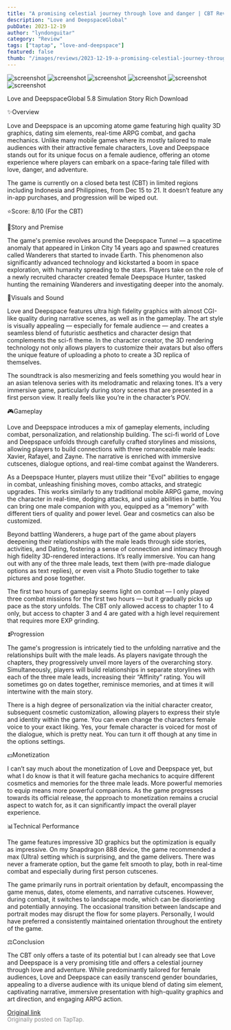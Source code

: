 ```yaml
---
title: "A promising celestial journey through love and danger | CBT Review - Love and Deepspace"
description: "Love and DeepspaceGlobal"
pubDate: 2023-12-19
author: "lyndonguitar"
category: "Review"
tags: ["taptap", "love-and-deepspace"]
featured: false
thumb: "/images/reviews/2023-12-19-a-promising-celestial-journey-through-love-and-danger--cbt-review---love-and-deepspace-0.avif"
---
```


<div class="gallery">
  <img src="/images/reviews/2023-12-19-a-promising-celestial-journey-through-love-and-danger--cbt-review---love-and-deepspace-0.avif" alt="screenshot" />
  <img src="/images/reviews/2023-12-19-a-promising-celestial-journey-through-love-and-danger--cbt-review---love-and-deepspace-1.avif" alt="screenshot" />
  <img src="/images/reviews/2023-12-19-a-promising-celestial-journey-through-love-and-danger--cbt-review---love-and-deepspace-2.avif" alt="screenshot" />
  <img src="/images/reviews/2023-12-19-a-promising-celestial-journey-through-love-and-danger--cbt-review---love-and-deepspace-3.avif" alt="screenshot" />
  <img src="/images/reviews/2023-12-19-a-promising-celestial-journey-through-love-and-danger--cbt-review---love-and-deepspace-4.avif" alt="screenshot" />
  <img src="/images/reviews/2023-12-19-a-promising-celestial-journey-through-love-and-danger--cbt-review---love-and-deepspace-5.avif" alt="screenshot" />
</div>

Love and DeepspaceGlobal
5.8
Simulation
Story Rich
Download

✨Overview

Love and Deepspace is an upcoming atome game featuring high quality 3D graphics, dating sim elements, real-time ARPG combat, and gacha mechanics. Unlike many mobile games where its mostly tailored to male audiences with their attractive female characters, Love and Deepspace stands out for its unique focus on a female audience, offering an otome experience where players can embark on a space-faring tale filled with love, danger, and adventure.

The game is currently on a closed beta test (CBT) in limited regions including Indonesia and Philippines, from Dec 15 to 21. It doesn’t feature any in-app purchases, and progression will be wiped out.

⭐️Score: 8/10 (For the CBT)

📖Story and Premise

The game's premise revolves around the Deepspace Tunnel — a spacetime anomaly that appeared in Linkon City 14 years ago and spawned creatures called Wanderers that started to invade Earth. This phenomenon also significantly advanced technology and kickstarted a boom in space exploration, with humanity spreading to the stars. Players take on the role of a newly recruited character created female Deepspace Hunter, tasked hunting the remaining Wanderers and investigating deeper into the anomaly.

🎨Visuals and Sound

Love and Deepspace features ultra high fidelity graphics with almost CGI-like quality during narrative scenes, as well as in the gameplay. The art style is visually appealing — especially for female audience — and creates a seamless blend of futuristic aesthetics and character design that complements the sci-fi theme. In the character creator, the 3D rendering technology not only allows players to customize their avatars but also offers the unique feature of uploading a photo to create a 3D replica of themselves.

The soundtrack is also mesmerizing and feels something you would hear in an asian telenova series with its melodramatic and relaxing tones. It’s a very immersive game, particularly during story scenes that are presented in a first person view. It really feels like you’re in the character’s POV.

🎮Gameplay

Love and Deepspace introduces a mix of gameplay elements, including combat, personalization, and relationship building. The sci-fi world of Love and Deepspace unfolds through carefully crafted storylines and missions, allowing players to build connections with three romanceable male leads: Xavier, Rafayel, and Zayne. The narrative is enriched with immersive cutscenes, dialogue options, and real-time combat against the Wanderers.

As a Deepspace Hunter, players must utilize their "Evol" abilities to engage in combat, unleashing finishing moves, combo attacks, and strategic upgrades. This works similarly to any traditional mobile ARPG game, moving the character in real-time, dodging attacks, and using abilities in battle. You can bring one male companion with you, equipped as a “memory” with different tiers of quality and power level. Gear and cosmetics can also be customized.

Beyond battling Wanderers, a huge part of the game about players deepening their relationships with the male leads through side stories, activities, and Dating, fostering a sense of connection and intimacy through high fidelity 3D-rendered interactions. It’s really immersive. You can hang out with any of the three male leads, text them (with pre-made dialogue options as text replies), or even visit a Photo Studio together to take pictures and pose together.

The first two hours of gameplay seems light on combat — I only played three combat missions for the first two hours — but it gradually picks up pace as the story unfolds. The CBT only allowed access to chapter 1 to 4 only, but access to chapter 3 and 4 are gated with a high level requirement that requires more EXP grinding.

⏫Progression

The game's progression is intricately tied to the unfolding narrative and the relationships built with the male leads. As players navigate through the chapters, they progressively unveil more layers of the overarching story. Simultaneously, players will build relationships in separate storylines with each of the three male leads, increasing their “Affinity” rating. You will sometimes go on dates together, reminisce memories, and at times it will intertwine with the main story.

There is a high degree of personalization via the initial character creator, subsequent cosmetic customization, allowing players to express their style and identity within the game. You can even change the characters female voice to your exact liking. Yes, your female character is voiced for most of the dialogue, which is pretty neat. You can turn it off though at any time in the options settings.

💵Monetization

I can’t say much about the monetization of Love and Deepspace yet, but what I do know is that it will feature gacha mechanics to acquire different cosmetics and memories for the three male leads. More powerful memories to equip means more powerful companions. As the game progresses towards its official release, the approach to monetization remains a crucial aspect to watch for, as it can significantly impact the overall player experience.

📊Technical Performance

The game features impressive 3D graphics but the optimization is equally as impressive. On my Snapdragon 888 device, the game recommended a max (Ultra) setting which is surprising, and the game delivers. There was never a framerate option, but the game felt smooth to play, both in real-time combat and especially during first person cutscenes.

The game primarily runs in portrait orientation by default, encompassing the game menus, dates, otome elements, and narrative cutscenes. However, during combat, it switches to landscape mode, which can be disorienting and potentially annoying. The occasional transition between landscape and portrait modes may disrupt the flow for some players. Personally, I would have preferred a consistently maintained orientation throughout the entirety of the game.

⚖️Conclusion

The CBT only offers a taste of its potential but I can already see that Love and Deepspace is a very promising title and offers a celestial journey through love and adventure. While predominantly tailored for female audiences, Love and Deepspace can easily transcend gender boundaries, appealing to a diverse audience with its unique blend of dating sim element, captivating narrative, immersive presentation with high-quality graphics and art direction, and engaging ARPG action.

[Original link](https://www.taptap.io/post/6676293)<br><span style="font-size: 0.95em; color: #888;">Originally posted on TapTap.</span>
